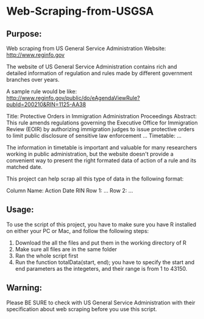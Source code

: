Web-Scraping-from-USGSA
=======================

<h2>Purpose:</h2>

Web scraping from US General Service Administration Website: http://www.reginfo.gov

The website of US General Service Administration contains rich and detailed information of regulation and rules made by different government branches over years.

A sample rule would be like: http://www.reginfo.gov/public/do/eAgendaViewRule?pubId=200210&RIN=1125-AA38

Title: Protective Orders in Immigration Administration Proceedings
Abstract: This rule amends regulations governing the Executive Office for Immigration Review (EOIR) by authorizing immigration judges to issue protective orders to limit public disclosure of sensitive law enforcement ...
Timetable: ...

The information in timetable is important and valuable for many researchers working in public administration, but the website doesn't provide a convenient way to present the right formated data of action of a rule and its matched date.

This project can help scrap all this type of data in the following format:

Column Name: Action    Date    RIN
Row 1:        ...
Row 2:        ...

<h2>Usage:</h2>

To use the script of this project, you have to make sure you have R installed on either your PC or Mac, and follow the following steps:

1. Download the all the files and put them in the working directory of R
2. Make sure all files are in the same folder
2. Ran the whole script first
3. Run the function totalData(start, end); you have to specify the start and end parameters as the integeters, and their range is from 1 to 43150.

<h2>Warning:</h2> 

Please BE SURE to check with US General Service Administration with their specification about web scraping before you use this script. 

